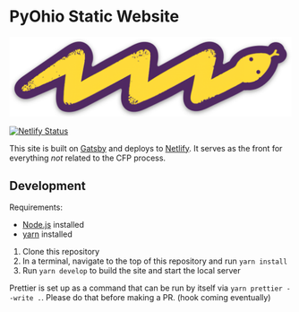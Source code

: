 # PyOhio Static Website

![PyOhio Lightning Snake](./content/assets/pyohio-2021-lightning-snake-sticker.png)

[![Netlify Status](https://api.netlify.com/api/v1/badges/85a2eace-1a24-47a3-b6c6-739c9ca43cba/deploy-status)](https://app.netlify.com/sites/pyohio/deploys)

This site is built on [Gatsby](https://www.gatsbyjs.org/) and deploys to [Netlify](https://www.netlify.com). It serves as the front for everything _not_ related to the CFP process.

## Development

Requirements:

- [Node.js](https://nodejs.org/en/) installed
- [yarn](https://yarnpkg.com/lang/en/) installed

1. Clone this repository
2. In a terminal, navigate to the top of this repository and run `yarn install`
3. Run `yarn develop` to build the site and start the local server

Prettier is set up as a command that can be run by itself via `yarn prettier --write .`. Please do that before making a PR. (hook coming eventually)
